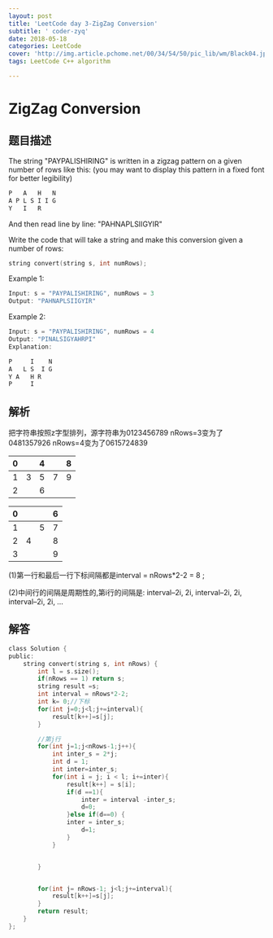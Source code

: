```yaml
---
layout: post
title: 'LeetCode day 3-ZigZag Conversion'
subtitle: ' coder-zyq'
date: 2018-05-18
categories: LeetCode  
cover: 'http://img.article.pchome.net/00/34/54/50/pic_lib/wm/Black04.jpg'
tags: LeetCode C++ algorithm

---
```


# ZigZag Conversion

## 题目描述
The string "PAYPALISHIRING" is written in a zigzag pattern on a given number of rows like this: (you may want to display this pattern in a fixed font for better legibility)

```c
P   A   H   N
A P L S I I G
Y   I   R
```
And then read line by line: "PAHNAPLSIIGYIR"

Write the code that will take a string and make this conversion given a number of rows:

```c
string convert(string s, int numRows);
```
Example 1:

```c
Input: s = "PAYPALISHIRING", numRows = 3
Output: "PAHNAPLSIIGYIR"
```
Example 2:

```c
Input: s = "PAYPALISHIRING", numRows = 4
Output: "PINALSIGYAHRPI"
Explanation:

P     I    N
A   L S  I G
Y A   H R
P     I
```
## 解析
把字符串按照z字型排列，源字符串为0123456789
nRows=3变为了0481357926
nRows=4变为了0615724839

| 0    |      | 4    |      | 8    |
| ---- | ---- | ---- | ---- | ---- |
| 1    | 3    | 5    | 7    | 9    |
| 2    |      | 6    |      |      |

|  0   |      |      |  6   |
| :--: | :--: | :--: | :--: |
|  1   |      |  5   |  7   |
|  2   |  4   |      |  8   |
|  3   |      |      |  9   |

(1)第一行和最后一行下标间隔都是interval = nRows*2-2 = 8 ;                                             

(2)中间行的间隔是周期性的,第i行的间隔是: interval–2i,  2i,  interval–2i, 2i, interval–2i, 2i, …


## 解答

```c
class Solution {
public:
    string convert(string s, int nRows) {
    	int l = s.size();
    	if(nRows == 1) return s;
    	string result =s;
    	int interval = nRows*2-2;
    	int k= 0;//下标
    	for(int j=0;j<l;j+=interval){
    		result[k++]=s[j];
    	}

    	//第j行
    	for(int j=1;j<nRows-1;j++){
    		int inter_s = 2*j;
    		int d = 1;
            int inter=inter_s;
    		for(int i = j; i < l; i+=inter){
    			result[k++] = s[i];
    			if(d ==1){
    			    inter = interval -inter_s;
    			    d=0;
                }else if(d==0) {
    			inter = inter_s;
                    d=1;
    			}
    		}


    	}


    	for(int j= nRows-1; j<l;j+=interval){
    		result[k++]=s[j];
    	}
    	return result;
    }
};
```



